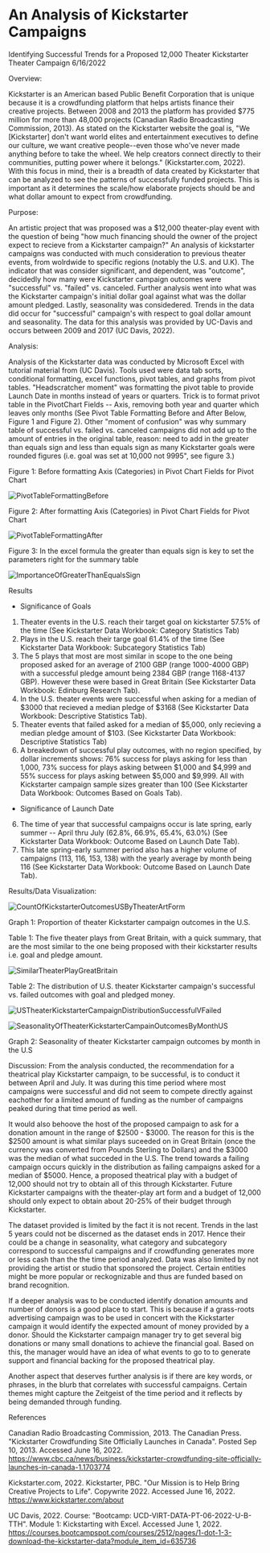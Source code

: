 # An Analysis of Kickstarter Campaigns
Identifying Successful Trends for a Proposed 12,000 Theater Kickstarter Theater Campaign
6/16/2022


Overview:

Kickstarter is an American based Public Benefit Corporation that is unique because it is a crowdfunding platform that helps artists finance their creative projects. Between 2008 and 2013 the platform has provided $775 million for more than 48,000 projects (Canadian Radio Broadcasting Commission, 2013). As stated on the Kickstarter website the goal is, "We [Kickstarter] don't want world elites and entertainment executives to define our culture, we want creative people--even those who've never made anything before to take the wheel. We help creators connect directly to their communities, putting power where it belongs." (Kickstarter.com, 2022). With this focus in mind, their is a breadth of data created by Kickstarter that can be analyzed to see the patterns of successfully funded projects. This is important as it determines the scale/how elaborate projects should be and what dollar amount to expect from crowdfunding.


Purpose:

An artistic project that was proposed was a $12,000 theater-play event with the question of being "how much financing should the owner of the project expect to recieve from a Kickstarter campaign?" An analysis of kickstarter campaigns was conducted with much consideration to previous theater events, from wolrdwide to specific regions (notably the U.S. and U.K). The indicator that was consider significant, and dependent, was "outcome", decidedly how many were Kickstarter campaign outcomes were "successful" vs. "failed" vs. canceled. Further analysis went into what was the Kickstarter campaign's initial dollar goal against what was the dollar amount pledged. Lastly, seasonality was considedered. Trends in the data did occur for "successful" campaign's with respect to goal dollar amount and seasonality. The data for this analysis was provided by UC-Davis and occurs between 2009 and 2017 (UC Davis, 2022). 


Analysis:

Analysis of the Kickstarter data was conducted by Microsoft Excel with tutorial material from (UC Davis). Tools used were data tab sorts, conditional formatting, excel functions, pivot tables, and graphs from pivot tables. "Headscratcher moment" was formatting the pivot table to provide Launch Date in months instead of years or quarters. Trick is to format privot table in the PivotChart Fields -- Axis, removing both year and quarter which leaves only months (See Pivot Table Formatting Before and After Below, Figure 1 and Figure 2). Other "moment of confusion" was why summary table of successful vs. failed vs. canceled campaigns did not add up to the amount of entries in the original table, reason: need to add in the greater than equals sign and less than equals sign as many Kickstarter goals were rounded figures (i.e. goal was set at 10,000 not 9995", see figure 3.)


Figure 1: Before formatting Axis (Categories) in Pivot Chart Fields for Pivot Chart


![PivotTableFormattingBefore](https://user-images.githubusercontent.com/105992109/174227543-24b1ae04-61a2-4cab-ae12-e79a9242b13d.png)


Figure 2: After formatting Axis (Categories) in Pivot Chart Fields for Pivot Chart


![PivotTableFormattingAfter](https://user-images.githubusercontent.com/105992109/174227559-0e1ad914-6585-431d-adf0-d9a1e33a1ab8.png)


Figure 3: In the excel formula the greater than equals sign is key to set the parameters right for the summary table


![ImportanceOfGreaterThanEqualsSign](https://user-images.githubusercontent.com/105992109/174236703-f97376d7-008d-4d0d-80b2-4bb49c3caed9.png)



Results

  * Significance of Goals 
  1. Theater events in the U.S. reach their target goal on kickstarter  57.5% of the time (See Kickstarter Data Workbook: Category Statistics Tab)
  2. Plays in the U.S. reach their targe goal 61.4% of the time (See Kickstarter Data Workbook: Subcategory Statistics Tab)
  3. The 5 plays that most are most similar in scope to the one being proposed asked for an average of 2100 GBP (range 1000-4000 GBP) with a successful pledge amount being 2384 GBP (range 1168-4137 GBP). However these were based in Great Britain (See Kickstarter Data Workbook: Edinburg Research Tab). 
  4.  In the U.S. theater events were successful when asking for a median of $3000 that recieved a median pledge of $3168 (See Kickstarter Data Workbook: Descriptive Statistics Tab). 
  5.  Theater events that failed asked for a median of $5,000, only recieving a median pledge amount of $103. (See Kickstarter Data Workbook: Descriptive Statistics Tab)
  6.  A breakedown of successful play outcomes, with no region specified, by dollar increments shows: 76% success for plays asking for less than 1,000, 73% success for plays asking between $1,000 and $4,999 and 55% success for plays asking between $5,000 and $9,999. All with Kickstarter campaign sample sizes greater than 100 (See Kickstarter Data Workbook: Outcomes Based on Goals Tab).

  * Significance of Launch Date
  6. The time of year that successful campaigns occur is late spring, early summer -- April thru July (62.8%, 66.9%, 65.4%, 63.0%) (See Kickstarter Data Workbook: Outcome Based on Launch Date Tab).
  7. This late spring-early summer period also has a higher volume of campaigns (113, 116, 153, 138) with the yearly average by month being 116 (See Kickstarter Data Workbook: Outcome Based on Launch Date Tab).
  

Results/Data Visualization:

![CountOfKickstarterOutcomesUSByTheaterArtForm](https://user-images.githubusercontent.com/105992109/173254512-5adcd83f-67bd-4eb7-ae77-c8713f1cbe8b.png)

Graph 1: Proportion of theater Kickstarter campaign outcomes in the U.S.



Table 1: The five theater plays from Great Britain, with a quick summary, that are the most similar to the one being proposed with their kickstarter results i.e. goal and pledge amount.

![SimilarTheaterPlayGreatBritain](https://user-images.githubusercontent.com/105992109/173254568-3b9288d6-1420-41cf-b0dc-a4dc3d295301.png)



Table 2: The distribution of U.S. theater Kickstarter campaign's successful vs. failed outcomes with goal and pledged money.

![USTheaterKickstarterCampaignDistributionSuccessfulVFailed](https://user-images.githubusercontent.com/105992109/173254589-a6718006-3fd7-429e-9fcf-9b47c8c27273.png)


![SeasonalityOfTheaterKickstarterCampainOutcomesByMonthUS](https://user-images.githubusercontent.com/105992109/173254541-00bec573-98f5-4996-b915-bbf596c42b98.png)

Graph 2: Seasonality of theater Kickstarter campaign outcomes by month in the U.S

Discussion:
From the analysis conducted, the recommendation for a theatrical play Kickstarter campaign, to be successful, is to conduct it between April and July. It was during this time period where most campaigns were successful and did not seem to compete directly against eachother for a limited amount of funding as the number of campaigns peaked during that time period as well. 

It would also behoove the host of the proposed campaign to ask for a donation amount in the range of $2500 - $3000. The reason for this is the $2500 amount is what similar plays suceeded on in Great Britain (once the currency was converted from Pounds Sterling to Dollars) and the $3000 was the median of what succeded in the U.S. The trend towards a failing campaign occurs quickly in the distribution as failing campaigns asked for a median of $5000. Hence, a proposed theatrical play with a budget of 12,000 should not try to obtain all of this through Kickstarter. Future Kickstarter campaigns with the theater-play art form and a budget of 12,000 should only expect to obtain about 20-25% of their budget through Kickstarter.   

The dataset provided is limited by the fact it is not recent. Trends in the last 5 years could not be discerned as the dataset ends in 2017. Hence their could be a change in seasonality, what category and subcategory correspond to successful campaigns and if crowdfunding generates more or less cash than the the time period analyzed. Data was also limited by not providing the artist or studio that sponsored the project. Certain entities might be more popular or reckognizable and thus are funded based on brand recognition.

If a deeper analysis was to be conducted identify donation amounts and number of donors is a good place to start. This is because if a grass-roots advertising campaign was to be used in concert with the Kickstarter campaign it would identify the expected amount of money provided by a donor. Should the Kickstarter campaign manager try to get several big donations or many small donations to achieve the financial goal. Based on this, the manager would have an idea of what events to go to to generate support and financial backing for the proposed theatrical play. 

Another aspect that deserves further analysis is if there are key words, or phrases, in the blurb that correlates with successful campaigns. Certain themes might capture the Zeitgeist of the time period and it reflects by being demanded through funding.

References

Canadian Radio Broadcasting Commission, 2013. The Canadian Press. "Kickstarter Crowdfunding Site Officially Launches in Canada". Posted Sep 10, 2013. Accessed June 16, 2022.  https://www.cbc.ca/news/business/kickstarter-crowdfunding-site-officially-launches-in-canada-1.1703774

Kickstarter.com, 2022. Kickstarter, PBC. "Our Mission is to Help Bring Creative Projects to Life". Copywrite 2022. Accessed June 16, 2022. https://www.kickstarter.com/about

UC Davis, 2022. Course: "Bootcamp: UCD-VIRT-DATA-PT-06-2022-U-B-TTH". Module 1: Kickstarting with Excel. Accessed June 1, 2022. https://courses.bootcampspot.com/courses/2512/pages/1-dot-1-3-download-the-kickstarter-data?module_item_id=635736  
